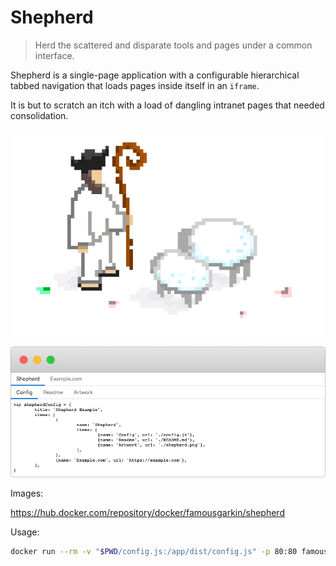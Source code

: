 # Shepherd

> Herd the scattered and disparate tools and pages under a common interface.

Shepherd is a single-page application with a configurable hierarchical tabbed navigation that loads pages inside itself in an `iframe`.

It is but to scratch an itch with a load of dangling intranet pages that needed consolidation.

![](assets/artwork.png)

![](assets/example.png)

Images:

https://hub.docker.com/repository/docker/famousgarkin/shepherd

Usage:

```sh
docker run --rm -v "$PWD/config.js:/app/dist/config.js" -p 80:80 famousgarkin/shepherd
```
